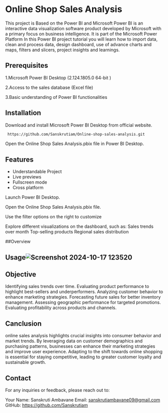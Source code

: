 
# Online Shop Sales Analysis

This project is Based on the Power BI and Microsoft Power BI is an interactive data visualization software product developed by Microsoft with a primary focus on business intelligence. It is part of the Microsoft Power Platform
In this Power BI project tutorial you will learn how to import data, clean and process data, design dashboard, use of advance charts and maps, filters and slicers, project insights and learnings.
##  Prerequisites
1.Microsoft Power BI Desktop (2.124.1805.0 64-bit )

2.Access to the sales database (Excel file)

3.Basic understanding of Power BI functionalities
## Installation

Download and install Microsoft Power BI Desktop from official website.

```bash
 https://github.com/Sanskrutiam/Online-shop-sales-analysis.git
```
Open the Online Shop Sales Analysis.pbix file in Power BI Desktop.
## Features

- Understandable Project
- Live previews
- Fullscreen mode
- Cross platform




Launch Power BI Desktop.

Open the Online Shop Sales Analysis.pbix file.

Use the filter options on the right to customize 

Explore different visualizations on the dashboard, such as:
Sales trends over month
Top-selling products
Regional sales distribution

##Overview
## Usage![Screenshot 2024-10-17 123520](https://github.com/user-attachments/assets/e95ae05e-4892-4e28-8599-ea5663fcbd18)







## Objective
Identifying sales trends over time.
Evaluating product performance to highlight best-sellers and underperformers.
Analyzing customer behavior to enhance marketing strategies.
Forecasting future sales for better inventory management.
Assessing geographic performance for targeted promotions.
Evaluating profitability across products and channels.


## Canclusion 
online sales analysis highlights crucial insights into consumer behavior and market trends. By leveraging data on customer demographics and purchasing patterns, businesses can enhance their marketing strategies and improve user experience. Adapting to the shift towards online shopping is essential for staying competitive, leading to greater customer loyalty and sustainable growth. 

## Contact
For any inquiries or feedback, please reach out to:

Your Name: Sanskruti Ambavane
Email: sanskrutiambavane09@gmail.com
GitHub: https://github.com/Sanskrutiam
